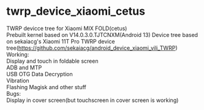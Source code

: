 # twrp_device_xiaomi_cetus
TWRP devicce tree for Xiaomi MIX FOLD(cetus)  
Prebuilt kernel based on V14.0.3.0.TJTCNXM(Android 13)
Device tree based on sekaiacg's Xiaomi 11T Pro TWRP device tree(https://github.com/sekaiacg/android_device_xiaomi_vili_TWRP)  
Working:  
Display and touch in foldable screen  
ADB and MTP  
USB OTG
Data Decryption  
Vibration  
Flashing Magisk and other stuff  
Bugs:  
Display in cover screen(but touchscreen in cover screen is working)  

